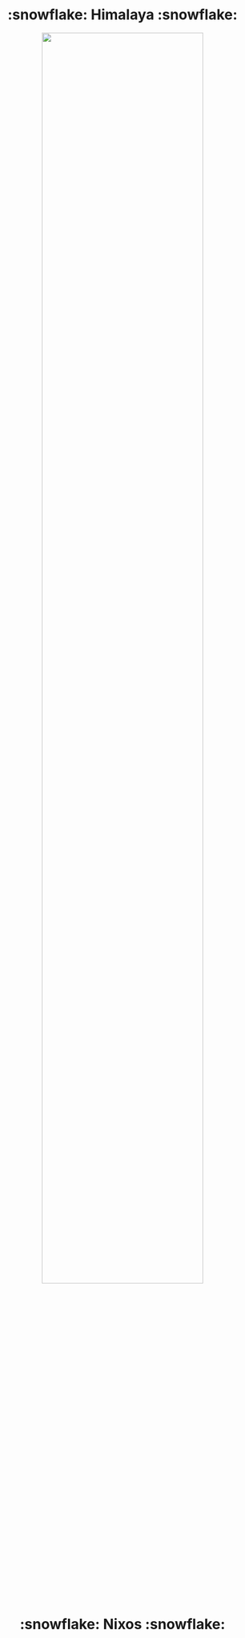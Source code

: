 <h1 align="center">:snowflake: Himalaya :snowflake:</h1>
<p align="center">
  <img width="80%" src="https://github.com/user-attachments/assets/904d2a3b-3e8c-47bd-a673-ab5480c6b76f" />   
</p>
<h1 align="center">:snowflake: Nixos :snowflake:</h1>
